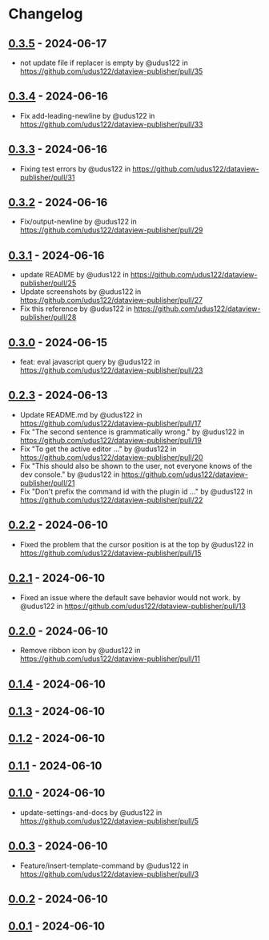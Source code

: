 # Changelog

## [0.3.5](https://github.com/udus122/dataview-publisher/compare/0.3.4...0.3.5) - 2024-06-17
- not update file if replacer is empty by @udus122 in https://github.com/udus122/dataview-publisher/pull/35

## [0.3.4](https://github.com/udus122/dataview-publisher/compare/0.3.3...0.3.4) - 2024-06-16
- Fix add-leading-newline by @udus122 in https://github.com/udus122/dataview-publisher/pull/33

## [0.3.3](https://github.com/udus122/dataview-publisher/compare/0.3.2...0.3.3) - 2024-06-16
- Fixing test errors by @udus122 in https://github.com/udus122/dataview-publisher/pull/31

## [0.3.2](https://github.com/udus122/dataview-publisher/compare/0.3.1...0.3.2) - 2024-06-16
- Fix/output-newline by @udus122 in https://github.com/udus122/dataview-publisher/pull/29

## [0.3.1](https://github.com/udus122/dataview-publisher/compare/0.3.0...0.3.1) - 2024-06-16
- update README by @udus122 in https://github.com/udus122/dataview-publisher/pull/25
- Update screenshots by @udus122 in https://github.com/udus122/dataview-publisher/pull/27
- Fix this reference by @udus122 in https://github.com/udus122/dataview-publisher/pull/28

## [0.3.0](https://github.com/udus122/dataview-publisher/compare/0.2.3...0.3.0) - 2024-06-15
- feat: eval javascript query by @udus122 in https://github.com/udus122/dataview-publisher/pull/23

## [0.2.3](https://github.com/udus122/dataview-publisher/compare/0.2.2...0.2.3) - 2024-06-13
- Update README.md by @udus122 in https://github.com/udus122/dataview-publisher/pull/17
- Fix "The second sentence is grammatically wrong." by @udus122 in https://github.com/udus122/dataview-publisher/pull/19
- Fix "To get the active editor ..." by @udus122 in https://github.com/udus122/dataview-publisher/pull/20
- Fix "This should also be shown to the user, not everyone knows of the dev console." by @udus122 in https://github.com/udus122/dataview-publisher/pull/21
- Fix "Don't prefix the command id with the plugin id ..." by @udus122 in https://github.com/udus122/dataview-publisher/pull/22

## [0.2.2](https://github.com/udus122/dataview-publisher/compare/0.2.1...0.2.2) - 2024-06-10
- Fixed the problem that the cursor position is at the top by @udus122 in https://github.com/udus122/dataview-publisher/pull/15

## [0.2.1](https://github.com/udus122/dataview-publisher/compare/0.2.0...0.2.1) - 2024-06-10
- Fixed an issue where the default save behavior would not work. by @udus122 in https://github.com/udus122/dataview-publisher/pull/13

## [0.2.0](https://github.com/udus122/dataview-publisher/compare/0.1.4...0.2.0) - 2024-06-10
- Remove ribbon icon by @udus122 in https://github.com/udus122/dataview-publisher/pull/11

## [0.1.4](https://github.com/udus122/dataview-publisher/compare/0.1.3...0.1.4) - 2024-06-10

## [0.1.3](https://github.com/udus122/dataview-publisher/compare/0.1.2...0.1.3) - 2024-06-10

## [0.1.2](https://github.com/udus122/dataview-publisher/compare/0.1.1...0.1.2) - 2024-06-10

## [0.1.1](https://github.com/udus122/dataview-publisher/compare/0.1.0...0.1.1) - 2024-06-10

## [0.1.0](https://github.com/udus122/dataview-publisher/compare/0.0.3...0.1.0) - 2024-06-10
- update-settings-and-docs by @udus122 in https://github.com/udus122/dataview-publisher/pull/5

## [0.0.3](https://github.com/udus122/dataview-publisher/compare/0.0.2...0.0.3) - 2024-06-10
- Feature/insert-template-command by @udus122 in https://github.com/udus122/dataview-publisher/pull/3

## [0.0.2](https://github.com/udus122/dataview-publisher/compare/0.0.1...0.0.2) - 2024-06-10

## [0.0.1](https://github.com/udus122/dataview-publisher/commits/0.0.1) - 2024-06-10
